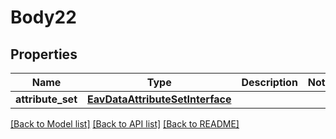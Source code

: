 # Body22

## Properties
Name | Type | Description | Notes
------------ | ------------- | ------------- | -------------
**attribute_set** | [**EavDataAttributeSetInterface**](EavDataAttributeSetInterface.md) |  | 

[[Back to Model list]](../README.md#documentation-for-models) [[Back to API list]](../README.md#documentation-for-api-endpoints) [[Back to README]](../README.md)


